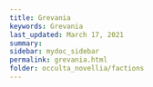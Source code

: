 ```yaml
---
title: Grevania
keywords: Grevania
last_updated: March 17, 2021
summary: 
sidebar: mydoc_sidebar
permalink: grevania.html
folder: occulta_novellia/factions
---
```

